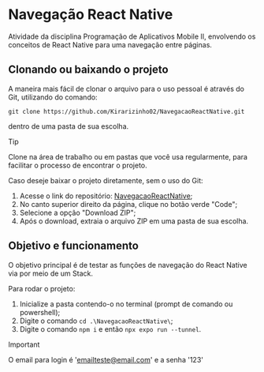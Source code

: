 # Navegação React Native
Atividade da disciplina Programação de Aplicativos Mobile II, envolvendo os conceitos de React Native para uma navegação entre páginas.

## Clonando ou baixando o projeto
A maneira mais fácil de clonar o arquivo para o uso pessoal é através do Git, utilizando do comando:    
  
`git clone https://github.com/Kirarizinho02/NavegacaoReactNative.git`  
  
dentro de uma pasta de sua escolha.

> [!TIP]
> Clone na área de trabalho ou em pastas que você usa regularmente, para facilitar o processo de encontrar o projeto.

Caso deseje baixar o projeto diretamente, sem o uso do Git:
1. Acesse o link do repositório: [NavegacaoReactNative](https://github.com/Kirarizinho02/NavegacaoReactNative);
2. No canto superior direito da página, clique no botão verde "Code";
3. Selecione a opção "Download ZIP";
4. Após o download, extraia o arquivo ZIP em uma pasta de sua escolha.  

## Objetivo e funcionamento
O objetivo principal é de testar as funções de navegação do React Native via por meio de um Stack.
<br />

Para rodar o projeto: 
1. Inicialize a pasta contendo-o no terminal (prompt de comando ou powershell);
2. Digite o comando `cd .\NavegacaoReactNative\`;
3. Digite o comando `npm i` e então `npx expo run --tunnel`.

> [!IMPORTANT]
> O email para login é 'emailteste@email.com' e a senha '123'

